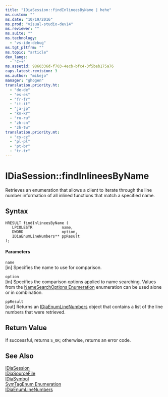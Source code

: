 ```yaml
---
title: "IDiaSession::findInlineesByName | hehe"
ms.custom: ""
ms.date: "10/19/2016"
ms.prod: "visual-studio-dev14"
ms.reviewer: ""
ms.suite: ""
ms.technology: 
  - "vs-ide-debug"
ms.tgt_pltfrm: ""
ms.topic: "article"
dev_langs: 
  - "C++"
ms.assetid: 9860336d-f703-4ecb-bfc4-3f5beb175a76
caps.latest.revision: 3
ms.author: "mikejo"
manager: "ghogen"
translation.priority.ht: 
  - "de-de"
  - "es-es"
  - "fr-fr"
  - "it-it"
  - "ja-jp"
  - "ko-kr"
  - "ru-ru"
  - "zh-cn"
  - "zh-tw"
translation.priority.mt: 
  - "cs-cz"
  - "pl-pl"
  - "pt-br"
  - "tr-tr"
---
```

# IDiaSession::findInlineesByName
Retrieves an enumeration that allows a client to iterate through the line number information of all inlined functions that match a specified name.  
  
## Syntax  
  
```cpp#  
HRESULT findInlineesByName (   
   LPCOLESTR             name,  
   DWORD                 option,  
   IDiaEnumLineNumbers** ppResult  
);  
```  
  
#### Parameters  
 `name`  
 [in] Specifies the name to use for comparison.  
  
 `option`  
 [in] Specifies the comparison options applied to name searching. Values from the [NameSearchOptions Enumeration](../debug-interface-access/namesearchoptions.md) enumeration can be used alone or in combination.  
  
 `ppResult`  
 [out] Returns an [IDiaEnumLineNumbers](../debug-interface-access/idiaenumlinenumbers.md) object that contains a list of the line numbers that were retrieved.  
  
## Return Value  
 If successful, returns `S_OK`; otherwise, returns an error code.  
  
## See Also  
 [IDiaSession](../debug-interface-access/idiasession.md)   
 [IDiaSourceFile](../debug-interface-access/idiasourcefile.md)   
 [IDiaSymbol](../debug-interface-access/idiasymbol.md)   
 [SymTagEnum Enumeration](../debug-interface-access/symtagenum.md)   
 [IDiaEnumLineNumbers](../debug-interface-access/idiaenumlinenumbers.md)